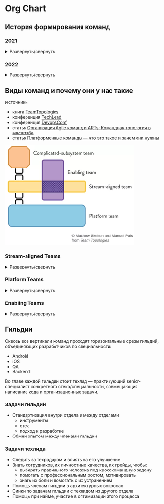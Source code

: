 # Org Chart

## История формирования команд

### 2021

<details>
<summary>Развернуть/свернуть</summary>

#### q1

```plantuml
@startuml

@startwbs
*[#silver] Division: Core Services
** Retention Team
** MagnitPay Team
** DevOps Team

@endwbs
@enduml
```

#### q2

```plantuml
@startuml

@startwbs
*[#silver] Division: Core Services
** Retention Team
** MagnitPay Team
** DevOps Team
** Middleware Team
** MagnitMobile Team
@endwbs
@enduml
```

#### q3

```plantuml
@startuml

@startwbs
*[#silver] Division: Core Services
** Retention Team
** MagnitPay Team
** DevOps Team
** Middleware Team
** MagnitMobile Team
** Activation&Acquisition Team
@endwbs
@enduml
```

#### q4

```plantuml
@startuml

@startwbs
*[#silver] Division: Core Services
** Retention Team
** MagnitPay Team
** DevOps Team
** Middleware Team
** MagnitMobile Team
** Activation&Acquisition Team
** MagnitID Team
@endwbs
@enduml
```

</details>


### 2022

<details>
<summary>Развернуть/свернуть</summary>

#### q1

```plantuml
@startuml

@startwbs

*[#silver] Division: Core
** Retention Team
** MagnitPay Team
** DevOps Team
** Middleware Team
** MagnitMobile Team
** Activation&Acquisition Team
** MagnitID Team
** Platform Team
** ProductPromo Team
** Release Team

@endwbs
@enduml
```

#### q2

```plantuml
@startuml

@startwbs
*[#orange] Department: Online

**[#silver] Direction: Ecom
*** Выбор Team
*** Покупка Team
*** Маркетинг Team
*** OMS/CRM Team
*** Payment Team
*** Collect Team
*** Delivery Team
*** Courier Team
*** Partners Team

**[#silver] DevOps Team

**[#silver] Division: Platform
*** Middleware Team
*** MagnitID Team
*** Search Team
*** UGC Team

**[#silver] Direction: Core
*** Checkout Team
*** Release Team
*** AppBase Team
*** WebBase Team
***[#tan] Division: Client Needs
**** VirtualCard Team
**** ExtraValue Team
**** Product Catalog&Promo Team
**** UserReviews Team
**** [ ... ]

@endwbs
@enduml
```

#### q3

```plantuml
@startuml

@startwbs
*[#orange] Department: Online

**[#silver] Division: Ecom.Clients
*** Partners Team
*** Choice Team
*** Marketing Team
*** OMS/CRM Team
*** Purchase Team

**[#silver] Division: Ecom.Operations
*** Payment Team
*** Assembly Team
*** Delovery Team
*** OMS Team

**[#silver] Division: DevOps
*** Ecom Team
*** Core Team

**[#silver] Division: Platform
*** Middleware Team
*** MagnitID Team
*** Search Team
*** UGC Team

**[#silver] Direction: Core
*** Checkout Team
*** Release Team
*** AppBase Team
*** WebBase Team
***[#tan] Division: Client Needs
**** VirtualCard Team
**** ExtraValue Team
**** Product Catalog&Promo Team
**** OnlineJournal Team
**** UserReviews Team

@endwbs
@enduml
```

</details>

## Виды команд и почему они у нас такие

Источники

* книга [TeamTopologies](https://teamtopologies.com/)
* конференция [TechLead](https://www.youtube.com/watch?v=dtSzAjt5YQc)
* конференция [DevopsConf](https://devopsconf.io/moscow/2021/abstracts/7531)
* статья [Организация Agile команд и ARTs: Командная топология в масштабе](https://agilelab.org/blog/organizing-agile-teams-and-arts-team-topologies-at-scale)
* статья [Платформенные команды — что это такое и зачем они нужны](https://apolomodov.medium.com/%D0%BF%D0%BB%D0%B0%D1%82%D1%84%D0%BE%D1%80%D0%BC%D0%B5%D0%BD%D0%BD%D1%8B%D0%B5-%D0%BA%D0%BE%D0%BC%D0%B0%D0%BD%D0%B4%D1%8B-%D1%87%D1%82%D0%BE-%D1%8D%D1%82%D0%BE-%D1%82%D0%B0%D0%BA%D0%BE%D0%B5-%D0%B8-%D0%B7%D0%B0%D1%87%D0%B5%D0%BC-%D0%BE%D0%BD%D0%B8-%D0%BD%D1%83%D0%B6%D0%BD%D1%8B-d4c978115152)

![топология команд](imgs/team_topologies.png)


### Stream-aligned Teams
<details>
<summary>Развернуть/свернуть</summary>
Поточно-ориентированная (далее продуктовая) команда, организована вокруг потока работ и имеет возможность предоставлять ценность непосредственно клиенту или конечному пользователю.

#### Характеристики

* Работает на единый поток создания ценности, новые фичи должны составлять большую часть работы, выполняемой командой.
* Наделена полномочиями создавать и поставлять ценность для клиентов или пользователей как можно быстрее.
* Обладает всеми навыки, необходимыми для создания и поддержки любых функций и компонентов, в которых она нуждаются.
* Применяет практики дизайн мышления для лучшего понимания персоны, представляющей сегмент клиентов, которых она обслуживает — создавая и поддерживая желаемые фичи.
* Команда берет на себя ответственность за поддержку своих элементов решений в промышленной эксплуатации. Другими словами, “они строят это; они управляют этим".
* Реагировать на потребности клиентов – реагировать на запросы новых фич, инциденты и корректировать порядок действий.

#### Источники задач

* Прямая обратная связь от клиентов.
* Результаты исследований.
* Различные продуктовые метрики.

#### Эффективновность

* Прямая обратная связь от клиентов.
* Результаты исследований.
* Продуктовые метрики (в идеальном мире у команды должна быть одна понятная продуктовая метрика, за которой команда следит).
</details>

### Platform Teams
<details>
<summary>Развернуть/свернуть</summary>
Платформенная команда, организована вокруг разработки и поддержки платформ, предоставляющих услуги другим командам.

#### Характеристики

* Ориентированность на потребность коллег — если члены платформенной команды не воспринимают свою работу как продукт, который должен облегчить жизнь коллег, то скорее всего платформенная команда ускоренно движется в сторону своего расформирования.
* Высокий уровень технических компетенций — часто сложность задачи по созданию платформы для продуктовых команд сложнее, чем продуктовые задачи, а это значит, что и требования к компетенциям выше.
* Богатый опыт — зачастую только с опытом приходит некоторая технологическая мудрость, когда ты проектируешь общие решения не слишком ограниченно, но в то же время без over engineering;

#### Источники задач

* Заказ функциональности от продуктовых команд.
* Функциональность, придуманная платформенной командой самостоятельно, но на основе проблем, которые испытывают продуктовые команды.
* Технический долг, который не может решить продуктовая команда.

#### Эффективновность

* Зачастую работа платформенной команды приводит к сокращению time-to-market продуктовых команд, так как они часть функциональности могут собрать из готовых блоков или воспользоваться коробочным процессом.
* Стоимость владения решениями, построенными на общих компонентах зачастую ниже в расчете на одну команду, так как стоимость изменений общих компонент размазывается на все продуктовые команды.
* Одним из главных факторов успеха для платформенной команды является признание продуктовых команд, а выглядит это как свободный выбор продуктовых команд технических продуктов платформенной команды в условиях возможной конкуренции с open source решениями. Таким образом эти технические продукты должны облегчать работу продуктовых команд и помогать в ускорении поставок новой функциональности. Соответственно, главным провалом является вотум недоверия продуктовых команд тем продуктам и подходам, что платформенная команда продвигает в массы.
</details>

### Enabling Teams
<details>
<summary>Развернуть/свернуть</summary>
"Разблокирующая" команда организована для оказания помощи другим командам в специализированных возможностях и помощи в освоении новых технологий.

#### Характеристики

Инструменты и методы разработки решений постоянно меняются, предоставляя организациям регулярные возможности для интеграции новых практик и технологий. Хотя это приносит много преимуществ, это также создает проблемы для развития необходимых навыков и опыта во всех командах. Разблокирующие команды являются важной конструкцией. Они могут оказывать поддержку и давать рекомендации другим командам, помогая им приобретать эти новые навыки и быстро осваивать эти новые технологии.

Примеры разблокирующих команд могут предоставить экспертные знания и поддержку в следующих областях:

* Реализация DevOps.
* Автоматизированное тестирование.
* Непрерывная интеграция и инструменты для сборки.
* Методы обеспечения качества проектирования.
* Безопасность.
* Среды и конфигурация.


#### Источники задач

* Заказ функциональности от любых других команд.
* Различные области непосредственно несвязанные с разработкой и/или тестированием.

#### Эффективновность

В общем виде измерить эффективность разблокирующих команд крайне сложно. Если это DevOps - можно мерить скорость cicd и как он влияет на time-to-market, если это автоматизированное тестирование - можно мерить уменьшение времени на проведение регресса после внедрения автотестов и т.д. и т.п.
</details>

## Гильдии

Сквозь все вертикали команд проходят горизонтальные срезы гильдий, объединяющих разработчиков по специальности:

* Android
* iOS
* QA
* Backend

Во главе каждой гильдии стоит техлид — практикующий senior-специалист конкретного стека/специальности, совмещающий написание кода и организационные задачи.

### Задачи гильдий

* Стандартизация внутри отдела и между отделами
  * инструменты
  * стек
  * подход к разработке
* Обмен опытом между членами гильдии

### Задачи техлида

* Следить за техрадаром и влиять на его улучшение
* Знать сотрудников, их личностные качества, их грейды, чтобы:
  * выбирать правильного человека под кросскомандную задачу
  * помогать с профессиональным ростом, мотивировать
  * знать их боли и помогать с их устранением
* Помощь членам гильдии в архитектурных вопросах
* Синки по задачам гильдии с техлидом из другого отдела
* Помощь при найме, участие в оптимизации этого процесса
